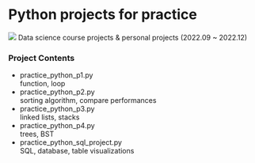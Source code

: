 # Python projects for practice  
<img src="https://img.shields.io/badge/PYTHON-3776AB?style=flat&logo=Python&logoColor=white"/>   
Data science course projects & personal projects
(2022.09 ~ 2022.12)  

### Project Contents
- practice_python_p1.py  
  function, loop  
- practice_python_p2.py  
  sorting algorithm, compare performances  
- practice_python_p3.py  
  linked lists, stacks  
- practice_python_p4.py  
  trees, BST  
- practice_python_sql_project.py  
  SQL, database, table visualizations
